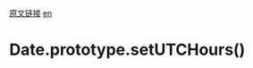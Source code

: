 <a href="https://developer.mozilla.org/zh-CN/docs/Web/JavaScript/Reference/Global_Objects/Date/setUTCHours" target="_blank">原文链接</a>
<a href="https://developer.mozilla.org/en-US/docs/Web/JavaScript/Reference/Global_Objects/Date/setUTCHours" target="_blank">en</a>

# Date.prototype.setUTCHours()